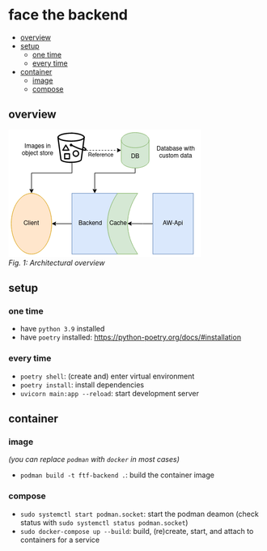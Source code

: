 # face the backend

- [overview](#overview)
- [setup](#setup)
  - [one time](#one-time)
  - [every time](#every-time)
- [container](#container)
  - [image](#image)
  - [compose](#compose)

## overview

![architectural overview](img/face_the_facts.png) <br>
_Fig. 1: Architectural overview_

## setup

### one time

* have `python 3.9` installed
* have `poetry` installed: https://python-poetry.org/docs/#installation

### every time

* `poetry shell`: (create and) enter virtual environment
* `poetry install`: install dependencies
* `uvicorn main:app --reload`: start development server

## container

### image
_(you can replace `podman` with `docker` in most cases)_

* `podman build -t ftf-backend .`: build the container image

### compose
* `sudo systemctl start podman.socket`: start the podman deamon (check status with `sudo systemctl status podman.socket`)
* `sudo docker-compose up --build`: build, (re)create, start, and attach to containers for a service
